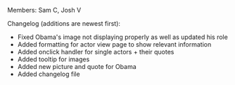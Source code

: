Members: Sam C, Josh V

Changelog (additions are newest first):
- Fixed Obama's image not displaying properly as well as updated his role
- Added formatting for actor view page to show relevant information
- Added onclick handler for single actors + their quotes
- Added tooltip for images
- Added new picture and quote for Obama
- Added changelog file